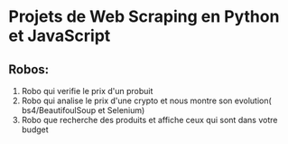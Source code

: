# Projets de Web Scraping en Python et JavaScript

## Robos:
1. Robo qui verifie le prix d'un probuit
2. Robo qui analise le prix d'une crypto et nous montre son evolution( bs4/BeautifoulSoup et Selenium)
3. Robo que recherche des produits et affiche ceux qui sont dans votre budget